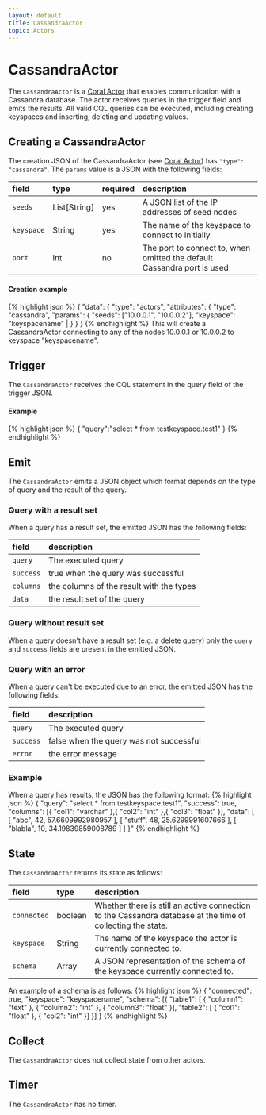 ```yaml
---
layout: default
title: CassandraActor
topic: Actors
---
```

<!--
   Licensed to the Apache Software Foundation (ASF) under one or more
   contributor license agreements.  See the NOTICE file distributed with
   this work for additional information regarding copyright ownership.
   The ASF licenses this file to You under the Apache License, Version 2.0
   (the "License"); you may not use this file except in compliance with
   the License.  You may obtain a copy of the License at

       http://www.apache.org/licenses/LICENSE-2.0

   Unless required by applicable law or agreed to in writing, software
   distributed under the License is distributed on an "AS IS" BASIS,
   WITHOUT WARRANTIES OR CONDITIONS OF ANY KIND, either express or implied.
   See the License for the specific language governing permissions and
   limitations under the License.
-->

# CassandraActor
The `CassandraActor` is a [Coral Actor](/actors/overview/) that enables communication with a Cassandra database. The actor receives queries in the trigger field and emits the results.
All valid CQL queries can be executed, including creating keyspaces and inserting, deleting and updating values.

## Creating a CassandraActor
The creation JSON of the CassandraActor (see [Coral Actor](/actors/overview/)) has `"type": "cassandra"`.
The `params` value is a JSON with the following fields:

field  | type | required | description
:----- | :---- | :--- | :------------
`seeds` | List[String] | yes| A JSON list of the IP addresses of seed nodes
`keyspace` | String | yes| The name of the keyspace to connect to initially
`port` | Int | no | The port to connect to, when omitted the default Cassandra port is used

#### Creation example
{% highlight json %}
{
  "data": {
      "type": "actors",
      "attributes": {
        "type": "cassandra",
        "params": {
          "seeds": ["10.0.0.1", "10.0.0.2"],
          "keyspace": "keyspacename"
        |
      }
  }
}
{% endhighlight %}
This will create a CassandraActor connecting to any of the nodes 10.0.0.1 or 10.0.0.2 to keyspace "keyspacename".

## Trigger
The `CassandraActor` receives the CQL statement in the query field of the trigger JSON.

#### Example
{% highlight json %}
{
    "query":"select * from testkeyspace.test1"
}
{% endhighlight %}

## Emit
The `CassandraActor` emits a JSON object which format depends on the type of query and the result of the query.

### Query with a result set
When a query has a result set, the emitted JSON has the following fields:

field  | description
:----- | :------------
`query` | The executed query
`success` | true when the query was successful
`columns` | the columns of the result with the types
`data` | the result set of the query

### Query without result set
When a query doesn't have a result set (e.g. a delete query) only the `query` and `success` fields are present in the emitted JSON.

### Query with an error
When a query can't be executed due to an error, the emitted JSON has the following fields:

field  | description
:----- | :------------
`query` | The executed query
`success` | false when the query was not successful
`error` | the error message

### Example
When a query has results, the JSON has the following format:
{% highlight json %}
{
    "query": "select * from testkeyspace.test1",
    "success": true,
    "columns": [{
        "col1": "varchar"
    },{
        "col2": "int"
    },{
        "col3": "float"
    }], "data": [
        [ "abc", 42, 57.6609992980957 ],
        [ "stuff", 48, 25.6299991607666 ],
        [ "blabla", 10, 34.19839859008789 ]
    ]
}"
{% endhighlight %}

## State
The `CassandraActor` returns its state as follows:

field |type| description
:--- | :--- | :---
`connected` | boolean | Whether there is still an active connection to the Cassandra database at the time of collecting the state.
`keyspace` | String | The name of the keyspace the actor is currently connected to.
`schema` | Array | A JSON representation of the schema of the keyspace currently connected to.

An example of a schema is as follows:
{% highlight json %}
{
  "connected": true,
  "keyspace": "keyspacename",
  "schema": [{
    "table1": [
     { "column1": "text" },
     { "column2": "int" },
     { "column3": "float" }], 
    "table2": [
     { "col1": "float" },
     { "col2": "int" }]
  }]
}
{% endhighlight %}

## Collect
The `CassandraActor` does not collect state from other actors.

## Timer
The `CassandraActor` has no timer.
